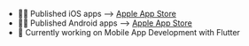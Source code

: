 - 👨‍💻 Published iOS apps --> [Apple App Store](https://apps.apple.com/us/developer/berk-dogan/id1683312256)
- 👨‍💻 Published Android apps --> [Apple App Store](https://play.google.com/store/apps/developer?id=Polydez) 
- 🌱 Currently working on Mobile App Development with Flutter

<!---
berkiyo/berkiyo is a ✨ special ✨ repository because its `README.md` (this file) appears on your GitHub profile.
You can click the Preview link to take a look at your changes.
--->
